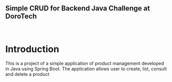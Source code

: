 ## Simple CRUD for Backend Java Challenge at DoroTech
<br>

# Introduction

This is a project of a simple application of product management developed in Java using Spring Boot. The application allows user to create, list, consult and delete a product
